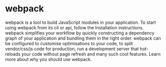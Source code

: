 # webpack

webpack is a tool to build JavaScript modules in your application. To start using webpack from its cli or api, follow the Installation instructions. webpack simplifies your workflow by quickly constructing a dependency graph of your application and bundling them in the right order. webpack can be configured to customise optimisations to your code, to split vendor/css/js code for production, run a development server that hot-reloads your code without page refresh and many such cool features. Learn more about why you should use webpack.
